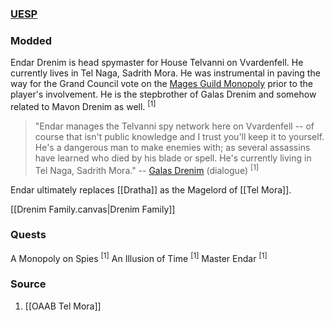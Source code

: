 ### [UESP](https://en.uesp.net/wiki/Morrowind:Tel_Naga#People)
### Modded
Endar Drenim is head spymaster for House Telvanni on Vvardenfell. He currently lives in Tel Naga, Sadrith Mora. He was instrumental in paving the way for the Grand Council vote on the [Mages Guild Monopoly](https://en.uesp.net/wiki/Morrowind:Mages_Guild_Monopoly) prior to the player's involvement. He is the stepbrother of Galas Drenim and somehow related to Mavon Drenim as well. <sup>[1]</sup>

> "Endar manages the Telvanni spy network here on Vvardenfell -- of course that isn't public knowledge and I trust you'll keep it to yourself. He's a dangerous man to make enemies with; as several assassins have learned who died by his blade or spell. He's currently living in Tel Naga, Sadrith Mora."
> -- [Galas Drenim](https://en.uesp.net/wiki/Morrowind:Galas_Drenim) (dialogue) <sup>[1]</sup>

Endar ultimately replaces [[Dratha]] as the Magelord of [[Tel Mora]].

[[Drenim Family.canvas|Drenim Family]]
### Quests
A Monopoly on Spies <sup>[1]</sup>
An Illusion of Time <sup>[1]</sup>
Master Endar <sup>[1]</sup>
### Source
1. [[OAAB Tel Mora]]